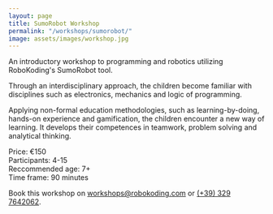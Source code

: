 ```yaml
---
layout: page
title: SumoRobot Workshop
permalink: "/workshops/sumorobot/"
image: assets/images/workshop.jpg
---
```


An introductory workshop to programming and robotics utilizing RoboKoding's SumoRobot tool.

Through an interdisciplinary approach, the children become familiar with disciplines such as electronics, mechanics and logic of programming.

Applying non-formal education methodologies, such as learning-by-doing, hands-on experience and gamification, the children encounter a new way of learning. It develops their competences in teamwork, problem solving and analytical thinking.

Price: €150  
Participants: 4-15  
Reccommended age: 7+  
Time frame: 90 minutes

Book this workshop on [workshops@robokoding.com](#) or [(+39) 329 7642062](#).
